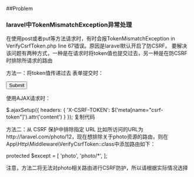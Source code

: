 ##Problem


### laravel中TokenMismatchException异常处理

在使用post或者put等方法请求时，有时会报TokenMismatchException in VerifyCsrfToken.php line 67错误。原因是laravel默认开启了防CSRF。
要解决该问题有两种方式，一种是在请求时将token值也提交过去，另一种是在防CSRF时排除所请求的路由

方法一：将token值传递过去
表单提交时：

<form action="photo/12" method="post">
        <?php echo method_field('PUT'); ?>
        <?php echo csrf_field(); ?>
        <input type="submit" name="提交" />
    </form>
使用AJAX请求时：

<meta name="csrf-token" content="{{ csrf_token() }}">

$.ajaxSetup({
    headers: {
        'X-CSRF-TOKEN': $('meta[name="csrf-token"]').attr('content')
    }
});
复制代码

方法二：从 CSRF 保护中排除指定 URL
比如所访问的URL为http://laravel.com/photo/12，现在想排除关于photo资源的路由，则在App\Http\Middleware\VerifyCsrfToken::class中添加路由如下：

protected $except = [
        'photo',
        'photo/*',
    ];

注意，方法二将无法对photo相关路由进行CSRF防护，所以请根据实际情况选择


